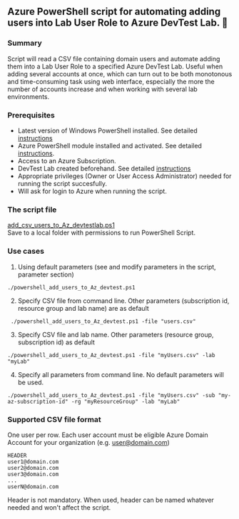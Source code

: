 ## Azure PowerShell script for automating adding users into Lab User Role to Azure DevTest Lab. :wrench:

### Summary  
Script will read a CSV file containing domain users and automate adding them into a Lab User Role to a specified Azure DevTest Lab. 
Useful when adding several accounts at once, which can turn out to be both monotonous and time-consuming task using web interface, especially the more the number of accounts increase and when working with several lab environments. 

### Prerequisites

* Latest version of Windows PowerShell installed. See detailed [instructions](https://docs.microsoft.com/en-us/powershell/scripting/install/installing-powershell)  
* Azure PowerShell module installed and activated. See detailed [instructions](https://docs.microsoft.com/en-us/powershell/azure/install-az-ps).  
* Access to an Azure Subscription.  
* DevTest Lab created beforehand. See detailed [instructions](https://docs.microsoft.com/en-us/azure/devtest-labs/tutorial-create-custom-lab)  
* Appropriate privileges (Owner or  User Access Administrator) needed for running the script succesfully.  
* Will ask for login to Azure when running the script.  

### The script file

[add_csv_users_to_Az_devtestlab.ps1](https://github.com/talvivaaraj/azuredevtestlabs/blob/8e05c765ac331217205ecc0460b9670b1b8448d5/add_csv_users_to_Az_devtestlab.ps1)  
Save to a local folder with permissions to run PowerShell Script. 


### Use cases
1) Using default parameters (see and modify parameters in the script, parameter section)

```
./powershell_add_users_to_Az_devtest.ps1
```

2) Specify CSV file from command line. Other parameters (subscription id, resource group and lab name) are as default

```
 ./powershell_add_users_to_Az_devtest.ps1 -file "users.csv"
```

3) Specify CSV file and lab name. Other parameters (resource group, subscription id) as default

```
./powershell_add_users_to_Az_devtest.ps1 -file "myUsers.csv" -lab "myLab"
```

4) Specify all parameters from command line. No default parameters will be used. 

```
./powershell_add_users_to_Az_devtest.ps1 -file "myUsers.csv" -sub "my-az-subscription-id" -rg "myResourceGroup" -lab "myLab"
```

### Supported CSV file format

One user per row. Each user account must be eligible Azure Domain Account for your organization (e.g. user@domain.com)

```
HEADER
user1@domain.com 
user2@domain.com
user3@domain.com
...
userN@domain.com
```

Header is not mandatory. When used, header can be named whatever needed and won't affect the script. 

